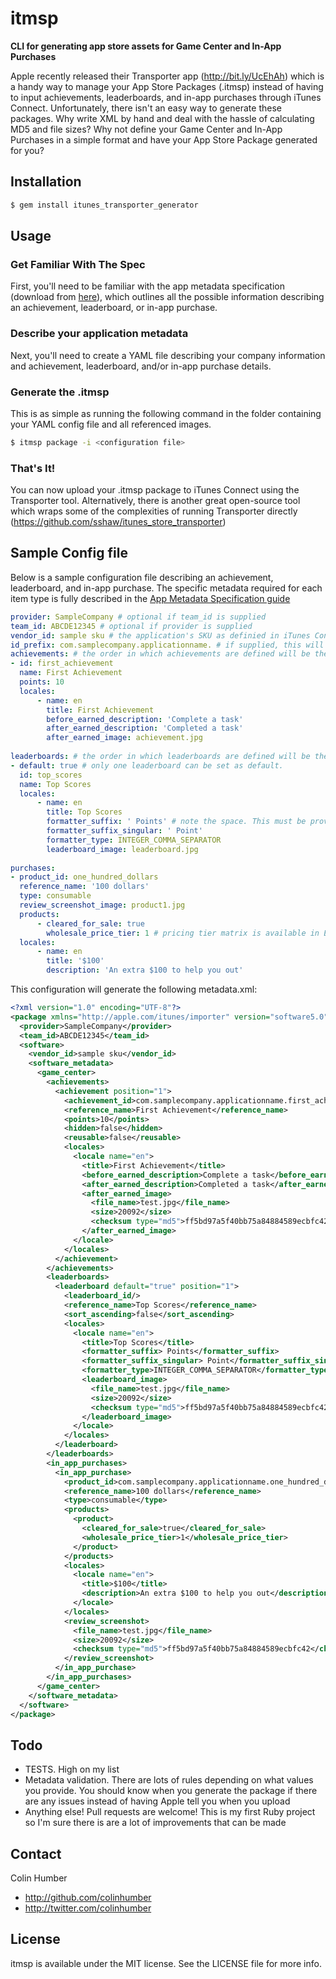 # itmsp
**CLI for generating app store assets for Game Center and In-App Purchases**

Apple recently released their Transporter app (http://bit.ly/UcEhAh) which is a handy way to manage your App Store Packages (.itmsp) instead of having to input achievements, leaderboards, and in-app purchases through iTunes Connect. Unfortunately, there isn't an easy way to generate these packages. Why write XML by hand and deal with the hassle of calculating MD5 and file sizes? Why not define your Game Center and In-App Purchases in a simple format and have your App Store Package generated for you?

## Installation
```sh
$ gem install itunes_transporter_generator
```

## Usage

### Get Familiar With The Spec
First, you'll need to be familiar with the app metadata specification (download from [here](http://bit.ly/TtHMF6)), which outlines all the possible information describing an achievement, leaderboard, or in-app purchase.

### Describe your application metadata
Next, you'll need to create a YAML file describing your company information and achievement, leaderboard, and/or in-app purchase details.

### Generate the .itmsp
This is as simple as running the following command in the folder containing your YAML config file and all referenced images.

```sh
$ itmsp package -i <configuration file>
```

### That's It!
You can now upload your .itmsp package to iTunes Connect using the Transporter tool. Alternatively, there is another great open-source tool which wraps some of the complexities of running Transporter directly (https://github.com/sshaw/itunes_store_transporter)

## Sample Config file
Below is a sample configuration file describing an achievement, leaderboard, and in-app purchase. The specific metadata required for each item type is fully described in the [App Metadata Specification guide](http://bit.ly/TtHMF6)

```yaml
provider: SampleCompany # optional if team_id is supplied
team_id: ABCDE12345 # optional if provider is supplied
vendor_id: sample sku # the application's SKU as definied in iTunes Connect 
id_prefix: com.samplecompany.applicationname. # if supplied, this will be prefixed to achievement, leaderboard, and in-app purchase IDs
achievements: # the order in which achievements are defined will be the order in which they appear in Game Center
- id: first_achievement
  name: First Achievement
  points: 10
  locales:
      - name: en
        title: First Achievement
        before_earned_description: 'Complete a task'
        after_earned_description: 'Completed a task'
        after_earned_image: achievement.jpg
        
leaderboards: # the order in which leaderboards are defined will be the order in which they appear in Game Center
- default: true # only one leaderboard can be set as default. 
  id: top_scores
  name: Top Scores
  locales:
      - name: en
        title: Top Scores
        formatter_suffix: ' Points' # note the space. This must be provided if you want a space between the value and suffix
        formatter_suffix_singular: ' Point'
        formatter_type: INTEGER_COMMA_SEPARATOR
        leaderboard_image: leaderboard.jpg
        
purchases:
- product_id: one_hundred_dollars
  reference_name: '100 dollars'
  type: consumable
  review_screenshot_image: product1.jpg
  products:
      - cleared_for_sale: true
        wholesale_price_tier: 1 # pricing tier matrix is available in Exhibit C of the iOS Paid Applications contract in the Contracts, Tax, and Banking section of iTunes Connect 
  locales:
      - name: en
        title: '$100'
        description: 'An extra $100 to help you out'
```

This configuration will generate the following metadata.xml:
```xml
<?xml version="1.0" encoding="UTF-8"?>
<package xmlns="http://apple.com/itunes/importer" version="software5.0">
  <provider>SampleCompany</provider>
  <team_id>ABCDE12345</team_id>
  <software>
    <vendor_id>sample sku</vendor_id>
    <software_metadata>
      <game_center>
        <achievements>
          <achievement position="1">
            <achievement_id>com.samplecompany.applicationname.first_achievement</achievement_id>
            <reference_name>First Achievement</reference_name>
            <points>10</points>
            <hidden>false</hidden>
            <reusable>false</reusable>
            <locales>
              <locale name="en">
                <title>First Achievement</title>
                <before_earned_description>Complete a task</before_earned_description>
                <after_earned_description>Completed a task</after_earned_description>
                <after_earned_image>
                  <file_name>test.jpg</file_name>
                  <size>20092</size>
                  <checksum type="md5">ff5bd97a5f40bb75a84884589ecbfc42</checksum>
                </after_earned_image>
              </locale>
            </locales>
          </achievement>
        </achievements>
        <leaderboards>
          <leaderboard default="true" position="1">
            <leaderboard_id/>
            <reference_name>Top Scores</reference_name>
            <sort_ascending>false</sort_ascending>
            <locales>
              <locale name="en">
                <title>Top Scores</title>
                <formatter_suffix> Points</formatter_suffix>
                <formatter_suffix_singular> Point</formatter_suffix_singular>
                <formatter_type>INTEGER_COMMA_SEPARATOR</formatter_type>
                <leaderboard_image>
                  <file_name>test.jpg</file_name>
                  <size>20092</size>
                  <checksum type="md5">ff5bd97a5f40bb75a84884589ecbfc42</checksum>
                </leaderboard_image>
              </locale>
            </locales>
          </leaderboard>
        </leaderboards>
        <in_app_purchases>
          <in_app_purchase>
            <product_id>com.samplecompany.applicationname.one_hundred_dollars</product_id>
            <reference_name>100 dollars</reference_name>
            <type>consumable</type>
            <products>
              <product>
                <cleared_for_sale>true</cleared_for_sale>
                <wholesale_price_tier>1</wholesale_price_tier>
              </product>
            </products>
            <locales>
              <locale name="en">
                <title>$100</title>
                <description>An extra $100 to help you out</description>
              </locale>
            </locales>
            <review_screenshot>
              <file_name>test.jpg</file_name>
              <size>20092</size>
              <checksum type="md5">ff5bd97a5f40bb75a84884589ecbfc42</checksum>
            </review_screenshot>
          </in_app_purchase>
        </in_app_purchases>
      </game_center>
    </software_metadata>
  </software>
</package>
```

## Todo
* TESTS. High on my list
* Metadata validation. There are lots of rules depending on what values you provide. You should know when you generate the package if there are any issues instead of having Apple tell you when you upload
* Anything else! Pull requests are welcome! This is my first Ruby project so I'm sure there is are a lot of improvements that can be made

## Contact

Colin Humber

- http://github.com/colinhumber
- http://twitter.com/colinhumber

## License

itmsp is available under the MIT license. See the LICENSE file for more info.